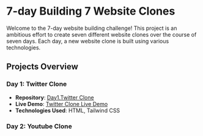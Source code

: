 # 7-day Building 7 Website Clones

Welcome to the 7-day website building challenge! This project is an ambitious effort to create seven different website clones over the course of seven days. Each day, a new website clone is built using various technologies.

## Projects Overview

### Day 1: Twitter Clone
- **Repository**: [Day1.Twitter Clone](https://github.com/nirajan-khatiwada/7day7projects/tree/main/Day1.TwitterClone) <!-- Replace with the actual URL -->
- **Live Demo**: [Twitter Clone Live Demo](https://nirajan-khatiwada.github.io/7day7projects/Day1.TwitterClone/) <!-- Replace with the actual URL -->
- **Technologies Used**: HTML, Tailwind CSS

### Day 2: Youtube Clone

